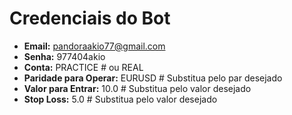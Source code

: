 # Credenciais do Bot

- **Email:** pandoraakio77@gmail.com
- **Senha:** 977404akio
- **Conta:** PRACTICE  # ou REAL
- **Paridade para Operar:** EURUSD  # Substitua pelo par desejado
- **Valor para Entrar:** 10.0  # Substitua pelo valor desejado
- **Stop Loss:** 5.0  # Substitua pelo valor desejado

